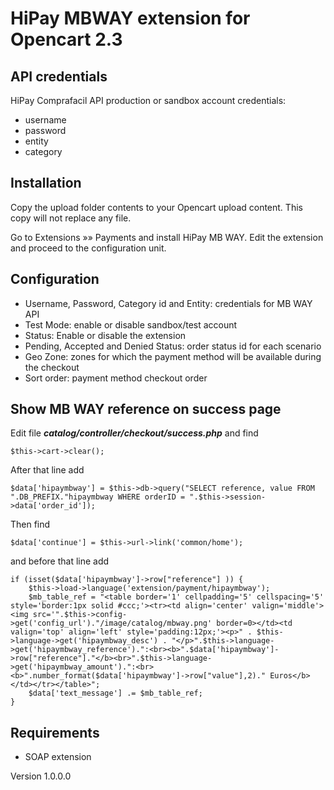 # HiPay MBWAY extension for Opencart 2.3

## API credentials

HiPay Comprafacil API production or sandbox account credentials:
   - username
   - password
   - entity
   - category

   
## Installation
Copy the upload folder contents to your Opencart upload content. This copy will not replace any file.

Go to Extensions »» Payments and install HiPay MB WAY. Edit the extension and proceed to the configuration unit. 
 
 
## Configuration

  - Username, Password, Category id and Entity: credentials for MB WAY API 
  - Test Mode: enable or disable sandbox/test account
  - Status: Enable or disable the extension
  - Pending, Accepted and Denied Status: order status id for each scenario 
  - Geo Zone: zones for which the payment method will be available during the checkout
  - Sort order: payment method checkout order

  
## Show MB WAY reference on success page
Edit file ***catalog/controller/checkout/success.php*** and find 

    $this->cart->clear();

After that line add

    $data['hipaymbway'] = $this->db->query("SELECT reference, value FROM ".DB_PREFIX."hipaymbway WHERE orderID = ".$this->session->data['order_id']);

Then find

    $data['continue'] = $this->url->link('common/home');

and before that line add

	if (isset($data['hipaymbway']->row["reference"] )) {
		$this->load->language('extension/payment/hipaymbway');
       	$mb_table_ref = "<table border='1' cellpadding='5' cellspacing='5' style='border:1px solid #ccc;'><tr><td align='center' valign='middle'><img src='".$this->config->get('config_url')."/image/catalog/mbway.png' border=0></td><td valign='top' align='left' style='padding:12px;'><p>" . $this->language->get('hipaymbway_desc') . "</p>".$this->language->get('hipaymbway_reference').":<br><b>".$data['hipaymbway']->row["reference"]."</b><br>".$this->language->get('hipaymbway_amount').":<br><b>".number_format($data['hipaymbway']->row["value"],2)." Euros</b></td></tr></table>"; 
   		$data['text_message'] .= $mb_table_ref;
   	}	

   	

## Requirements
  - SOAP extension

Version 1.0.0.0
